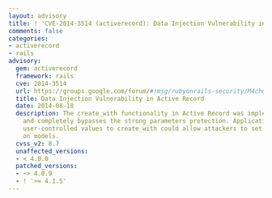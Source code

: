 ```yaml
---
layout: advisory
title: ! 'CVE-2014-3514 (activerecord): Data Injection Vulnerability in Active Record'
comments: false
categories:
- activerecord
- rails
advisory:
  gem: activerecord
  framework: rails
  cve: 2014-3514
  url: https://groups.google.com/forum/#!msg/rubyonrails-security/M4chq5Sb540/CC1Fh0Y_NWwJ
  title: Data Injection Vulnerability in Active Record
  date: 2014-08-18
  description: The create_with functionality in Active Record was implemented incorrectly
    and completely bypasses the strong parameters protection. Applications which pass
    user-controlled values to create_with could allow attackers to set arbitrary attributes
    on models.
  cvss_v2: 8.7
  unaffected_versions:
  - < 4.0.0
  patched_versions:
  - ~> 4.0.9
  - ! '>= 4.1.5'
---
```

